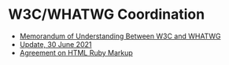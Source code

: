 # W3C/WHATWG Coordination

* [Memorandum of Understanding Between W3C and WHATWG](https://www.w3.org/2019/04/WHATWG-W3C-MOU.html)
* [Update, 30 June 2021](https://www.w3.org/2021/06/WHATWG-W3C-MOU_2021_update.html)
* [Agreement on HTML Ruby Markup](https://www.w3.org/2022/01/ruby-agreement)
